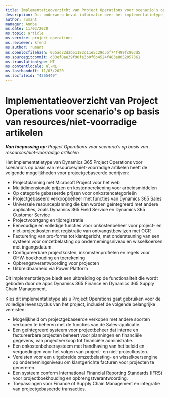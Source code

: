 ```yaml
---
title: Implementatieoverzicht van Project Operations voor scenario's op basis van resources/niet-voorradige artikelen
description: Dit onderwerp bevat informatie over het implementatietype, Project Operations voor scenario's op basis van resources/niet-voorradige artikelen.
author: rumant
manager: Annbe
ms.date: 11/02/2020
ms.topic: article
ms.service: project-operations
ms.reviewer: kfend
ms.author: rumant
ms.openlocfilehash: 035ad22d2b51182c11e5c29d35f74f499fc903d5
ms.sourcegitcommit: d33ef0ae39f90fe3b0f6b4524f483e8052057361
ms.translationtype: HT
ms.contentlocale: nl-NL
ms.lasthandoff: 11/03/2020
ms.locfileid: "4365440"
---
```

# <a name="project-operations-for-resourcenon-stocked-based-scenarios-deployment-overview"></a>Implementatieoverzicht van Project Operations voor scenario's op basis van resources/niet-voorradige artikelen

_**Van toepassing op:** Project Operations voor scenario's op basis van resources/niet-voorradige artikelen_

Het implementatietype van Dynamics 365 Project Operations voor scenario's op basis van resources/niet-voorradige artikelen heeft de volgende mogelijkheden voor projectgebaseerde bedrijven:

- Projectplanning met Microsoft Project voor het web
- Multidimensionale prijzen en kostenberekening voor arbeidsmiddelen
- Op categorie gebaseerde prijzen voor onkostencategorieën
- Projectgebaseerd verkoopbeheer met functies van Dynamics 365 Sales
- Universele resourceplanning die kan worden geïntegreerd met andere applicaties, zoals Dynamics 365 Field Service en Dynamics 365 Customer Service
- Projectvoortgang en tijdregistratie
- Eenvoudige en volledige functies voor onkostenbeheer voor project- en niet-projectkosten met registratie van ontvangstbewijzen met OCR
- Facturering van pro-forma tot klantgericht, met ondersteuning van een systeem voor omzetbelasting op ondernemingsniveau en wisselkoersen met ingangsdatum.
- Configureerbare projectkosten, inkomstenprofielen en regels voor OHW-boekhouding en toerekening
- Opbrengstverantwoording voor projecten
- Uitbreidbaarheid via Power Platform

Dit implementatietype biedt een uitbreiding op de functionaliteit die wordt geboden door de apps Dynamics 365 Finance en Dynamics 365 Supply Chain Management.

Kies dit implementatietype als u Project Operations gaat gebruiken voor de volledige levenscyclus van het project, inclusief de volgende belangrijke vereisten:

- Mogelijkheid om projectgebaseerde verkopen met andere soorten verkopen te beheren met de functies van de Sales-applicatie.
- Een geïntegreerd systeem voor projectbeheer dat interne en factureerbare projecten beheert voor planningen en financiële gegevens, van projectverkoop tot financiële administratie.
- Een onkostenbeheersysteem met handhaving van het beleid en vergoedingen voor het volgen van project- en niet-projectkosten.
- Vereisten voor een uitgebreide omzetbelasting- en wisselkoersengine op ondernemingsniveau om klantgerichte facturen voor projecten te genereren.
- Een systeem conform International Financial Reporting Standards (IFRS) voor projectboekhouding en opbrengstverantwoording.
- Toepassingen voor Finance of Supply Chain Management en integratie van projectgebaseerde transacties.
